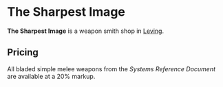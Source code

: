 # The Sharpest Image

**The Sharpest Image** is a weapon smith shop in [Leving](index.md).

## Pricing

All bladed simple melee weapons from the _Systems Reference Document_ are available at a 20% markup.
